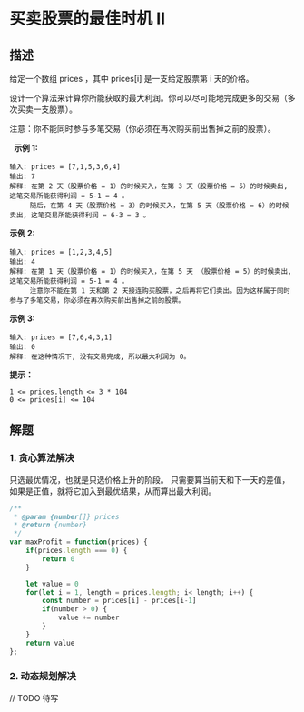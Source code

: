 # 买卖股票的最佳时机 II

## 描述

给定一个数组 prices ，其中 prices[i] 是一支给定股票第 i 天的价格。

设计一个算法来计算你所能获取的最大利润。你可以尽可能地完成更多的交易（多次买卖一支股票）。

注意：你不能同时参与多笔交易（你必须在再次购买前出售掉之前的股票）。

 
**示例 1:**
```
输入: prices = [7,1,5,3,6,4]
输出: 7
解释: 在第 2 天（股票价格 = 1）的时候买入，在第 3 天（股票价格 = 5）的时候卖出, 这笔交易所能获得利润 = 5-1 = 4 。
     随后，在第 4 天（股票价格 = 3）的时候买入，在第 5 天（股票价格 = 6）的时候卖出, 这笔交易所能获得利润 = 6-3 = 3 。
```
**示例 2:**
```
输入: prices = [1,2,3,4,5]
输出: 4
解释: 在第 1 天（股票价格 = 1）的时候买入，在第 5 天 （股票价格 = 5）的时候卖出, 这笔交易所能获得利润 = 5-1 = 4 。
     注意你不能在第 1 天和第 2 天接连购买股票，之后再将它们卖出。因为这样属于同时参与了多笔交易，你必须在再次购买前出售掉之前的股票。
```
**示例 3:**
```
输入: prices = [7,6,4,3,1]
输出: 0
解释: 在这种情况下, 没有交易完成, 所以最大利润为 0。
```

**提示：**

```
1 <= prices.length <= 3 * 104
0 <= prices[i] <= 104
```

## 解题

### 1. 贪心算法解决

只选最优情况，也就是只选价格上升的阶段。
只需要算当前天和下一天的差值，如果是正值，就将它加入到最优结果，从而算出最大利润。

```js
/**
 * @param {number[]} prices
 * @return {number}
 */
var maxProfit = function(prices) {
    if(prices.length === 0) {
        return 0
    }

    let value = 0
    for(let i = 1, length = prices.length; i< length; i++) {
        const number = prices[i] - prices[i-1]
        if(number > 0) {
            value += number
        }
    }
    return value
};
```

### 2. 动态规划解决

// TODO 待写
